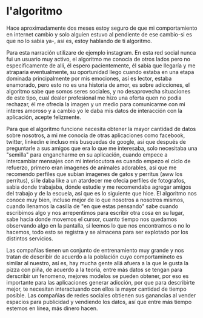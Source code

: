 # l'algoritmo

<p>
Hace aproximadamente dos meses estoy seguro de que mi comportamiento en internet cambio y solo alguien estuvo al pendiente de ese cambio-si es que no lo sabia ya-, así es, estoy hablando de ti algoritmo.
</p>

<p>
Para esta narración utilizare de ejemplo instagram. En esta red social nunca fui un usuario muy activo, el algoritmo me conocia de otros lados pero no especificamente de allí, él espero pacientemente, él sabia que llegaría y me atraparia eventualmente, su oportunidad llego cuando estaba en una etapa dominada principalmente por mis emociones, así es lector, estaba enamorado, pero esto no es una historia de amor, es sobre adicciones, el algoritmo sabe que somos seres sociales, y no desaprovecha situaciones de este tipo, cual dealer profesional me hizo una oferta quen no podia rechazar, él me ofrecia la imagen y un medio para comunicarme con mi interes amoroso y a cambio yo le daba mis datos de interacción con la aplicación, acepte felizmente.
</p>

<p>
Para que el algoritmo funcione necesita obtener la mayor cantidad de datos sobre nosotros, a mi me conocia de otras aplicaciones como facebook, twitter, linkedin e incluso mis busquedas de google, asi que después de preguntarle a sus amigos que era lo que me interesaba, solo necesitaba una "semilla" para engancharme en su aplicación, cuando empece a intercambiar mensajes con mi interlocutora es cuando empezo el ciclo de refuerzo, primero eran imagenes de animales adorables, así que me recomendo perfiles que subian imagenes de gatos y perritus (aww los perritus), si le daba like a un atardecer me ofecia perfiles de fotografos, sabia donde trabajaba, dónde estudie y me recomendaba agregar amigos del trabajo y de la escuela, así que es lo siguiente que hice. El algoritmo nos conoce muy bien, incluso mejor de lo que nosotros a nosotros mismos, cuando llenamos la casilla de "en que estas pensando" sabe cuando escribimos algo y nos arrepentimos para escribir otra cosa en su lugar, sabe hacia donde movemos el cursor, cuanto tiempo nos quedamos observando algo en la pantalla, si leemos lo que nos encontramos o no lo hacemos, todo esto se registra y se almacena para ser explotado por los distintos servicios.
</p>

<p>
Las compañias tienen un conjunto de entrenamiento muy grande y nos tratan de describir de acuerdo a la población cuyo comportamineto es similar al nuestro, así es, hay mucha gente allá afuera a la que le gusta la pizza con piña, de acuerdo a la teoria, entre más datos se tengan para derscribir un fenomeno, mejores modelos se pueden obtener, por eso es importante para las aplicaciones generar adicción, por que para describirte mejor, te necesitan interactuando con ellos la mayor cantidad de tiempo posible. Las compañias de redes sociales obtienen sus ganancias al vender espacios para publicidad y vendiendo los datos, así que entre más tiempo estemos en línea, más dinero hacen. 
</p>

<p>
  
<p/>
